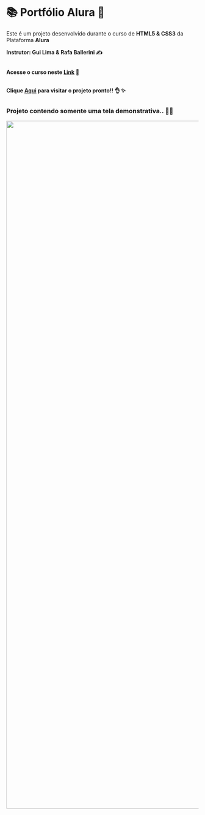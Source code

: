 <h1>📚 Portfólio Alura 👧</h1> 


<p>Este é um projeto desenvolvido durante o curso de <strong>HTML5 & CSS3</strong> da Plataforma <strong>Alura<strong></p>
<p>Instrutor: Gui Lima & Rafa Ballerini ✍</p>
  
##
Acesse o curso neste [Link](https://cursos.alura.com.br/course/html-css-classes-posicionamento-flexbox) 📝
##
Clique [Aqui](https://portfolio-alura-alpha.vercel.app/) para visitar o projeto pronto!! 👌 ✨
##
  
<h3>Projeto contendo somente uma tela demonstrativa.. 📱🤳</h3>
<div align="center">
<img src="https://user-images.githubusercontent.com/120222801/230222740-bf94b0f0-92a9-41d7-a1d9-92b5ce3f55bf.png" width="1800px">
</div>

##
